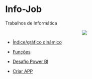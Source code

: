 # Info-Job
Trabalhos de Informática


<p align="center">
<img src="https://th.bing.com/th/id/OIP.uPorqYq6ft-IhMe6SFdnvwHaE8?pid=ImgDet&rs=1"/>
</p>


* [Índice/gráfico dinâmico](https://view.officeapps.live.com/op/view.aspx?src=https%3A%2F%2Fraw.githubusercontent.com%2Fmatheus2208%2FInfo-Job%2Fmain%2Fprocv1.xlsx&wdOrigin=BROWSELINK)


* [Funções](https://view.officeapps.live.com/op/view.aspx?src=https%3A%2F%2Fraw.githubusercontent.com%2Fmatheus2208%2Fgreeting%2Fmain%2FfamiliaREis.xlsx&wdOrigin=BROWSELINK)

* [Desafio Power BI](https://1drv.ms/u/s!AgDGdi_D0XjqgUEHP6l6Gi5FdRue?e=U22Ewk)

*  [Criar APP](https://www.loom.com/share/a913ac45a6ad4698ae5a4bffeb5d17c7)

